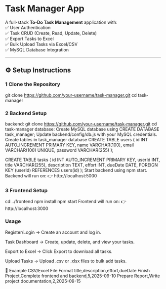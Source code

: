 #  Task Manager App

A full-stack **To-Do Task Management** application with:  
✅ User Authentication  
✅ Task CRUD (Create, Read, Update, Delete)  
✅ Export Tasks to Excel  
✅ Bulk Upload Tasks via Excel/CSV  
✅ MySQL Database Integration  

---

## ⚙️ Setup Instructions

### 1 Clone the Repository

git clone https://github.com/your-username/task-manager.git
cd task-manager

### 2 Backend Setup

backend:
git clone https://github.com/your-username/task-manager.git
cd task-manager
database:
Create MySQL database using CREATE DATABASE task_manager;
Update backend/config/db.js with your MySQL credentials.
Create tables in task_manager database
CREATE TABLE users (
  id INT AUTO_INCREMENT PRIMARY KEY,
  name VARCHAR(100),
  email VARCHAR(100) UNIQUE,
  password VARCHAR(255)
);

CREATE TABLE tasks (
  id INT AUTO_INCREMENT PRIMARY KEY,
  userId INT,
  title VARCHAR(255),
  description TEXT,
  effort INT,
  dueDate DATE,
  FOREIGN KEY (userId) REFERENCES users(id)
);
Start backend using npm start. 
Backend will run on:
👉 http://localhost:5000

### 3 Frontend Setup
cd ../frontend
npm install
npm start
Frontend will run on:
👉 http://localhost:3000

### Usage

Register/Login → Create an account and log in.

Task Dashboard → Create, update, delete, and view your tasks.

Export to Excel → Click Export to download all tasks.

Upload Tasks → Upload .csv or .xlsx files to bulk add tasks.

📂 Example CSV/Excel File Format
title,description,effort,dueDate
Finish Project,Complete frontend and backend,5,2025-09-10
Prepare Report,Write project documentation,2,2025-09-15


